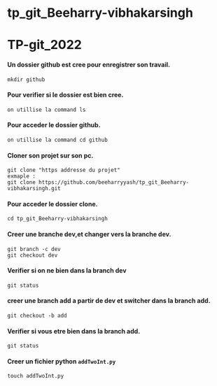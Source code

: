 # tp_git_Beeharry-vibhakarsingh
# TP-git_2022

#### Un dossier github est cree pour enregistrer son travail.
```
mkdir github
```

#### Pour verifier si le dossier est bien cree.
```
on utillise la command ls 
```

#### Pour acceder le dossier github.
```
on utillise la command cd github
```

#### Cloner son projet sur son pc.
```
git clone "https addresse du projet"
exmaple : 
git clone https://github.com/beeharryyash/tp_git_Beeharry-vibhakarsingh.git
```

#### Pour acceder le dossier clone.
```
cd tp_git_Beeharry-vibhakarsingh
```

#### Creer une branche dev,et changer vers la branche dev.
```
git branch -c dev
git checkout dev
```

#### Verifier si on ne bien dans la branch dev
```
git status
```

#### creer une branch add a partir de dev et switcher dans la branch add.
```
git checkout -b add
```

#### Verifier si vous etre bien dans la branch add.
```
git status
```

#### Creer un fichier python ` addTwoInt.py `
```
touch addTwoInt.py
```












